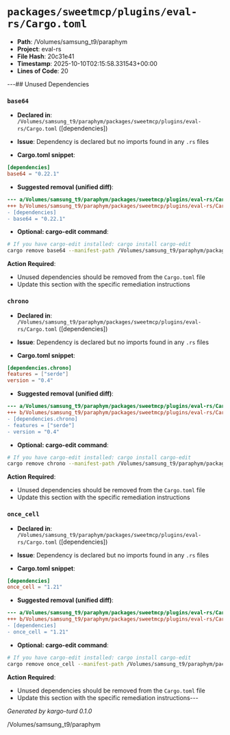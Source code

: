 # `packages/sweetmcp/plugins/eval-rs/Cargo.toml`

- **Path**: /Volumes/samsung_t9/paraphym
- **Project**: eval-rs
- **File Hash**: 20c31e41  
- **Timestamp**: 2025-10-10T02:15:58.331543+00:00  
- **Lines of Code**: 20

---## Unused Dependencies
### `base64`

- **Declared in**: `/Volumes/samsung_t9/paraphym/packages/sweetmcp/plugins/eval-rs/Cargo.toml` ([dependencies])
- **Issue**: Dependency is declared but no imports found in any `.rs` files

- **Cargo.toml snippet**:
```toml
[dependencies]
base64 = "0.22.1"
```

- **Suggested removal (unified diff)**:
```diff
--- a/Volumes/samsung_t9/paraphym/packages/sweetmcp/plugins/eval-rs/Cargo.toml
+++ b/Volumes/samsung_t9/paraphym/packages/sweetmcp/plugins/eval-rs/Cargo.toml
- [dependencies]
- base64 = "0.22.1"
```

- **Optional: cargo-edit command**:
```bash
# If you have cargo-edit installed: cargo install cargo-edit
cargo remove base64 --manifest-path /Volumes/samsung_t9/paraphym/packages/sweetmcp/plugins/eval-rs/Cargo.toml
```

**Action Required**:
- Unused dependencies should be removed from the `Cargo.toml` file
- Update this section with the specific remediation instructions
### `chrono`

- **Declared in**: `/Volumes/samsung_t9/paraphym/packages/sweetmcp/plugins/eval-rs/Cargo.toml` ([dependencies])
- **Issue**: Dependency is declared but no imports found in any `.rs` files

- **Cargo.toml snippet**:
```toml
[dependencies.chrono]
features = ["serde"]
version = "0.4"
```

- **Suggested removal (unified diff)**:
```diff
--- a/Volumes/samsung_t9/paraphym/packages/sweetmcp/plugins/eval-rs/Cargo.toml
+++ b/Volumes/samsung_t9/paraphym/packages/sweetmcp/plugins/eval-rs/Cargo.toml
- [dependencies.chrono]
- features = ["serde"]
- version = "0.4"
```

- **Optional: cargo-edit command**:
```bash
# If you have cargo-edit installed: cargo install cargo-edit
cargo remove chrono --manifest-path /Volumes/samsung_t9/paraphym/packages/sweetmcp/plugins/eval-rs/Cargo.toml
```

**Action Required**:
- Unused dependencies should be removed from the `Cargo.toml` file
- Update this section with the specific remediation instructions
### `once_cell`

- **Declared in**: `/Volumes/samsung_t9/paraphym/packages/sweetmcp/plugins/eval-rs/Cargo.toml` ([dependencies])
- **Issue**: Dependency is declared but no imports found in any `.rs` files

- **Cargo.toml snippet**:
```toml
[dependencies]
once_cell = "1.21"
```

- **Suggested removal (unified diff)**:
```diff
--- a/Volumes/samsung_t9/paraphym/packages/sweetmcp/plugins/eval-rs/Cargo.toml
+++ b/Volumes/samsung_t9/paraphym/packages/sweetmcp/plugins/eval-rs/Cargo.toml
- [dependencies]
- once_cell = "1.21"
```

- **Optional: cargo-edit command**:
```bash
# If you have cargo-edit installed: cargo install cargo-edit
cargo remove once_cell --manifest-path /Volumes/samsung_t9/paraphym/packages/sweetmcp/plugins/eval-rs/Cargo.toml
```

**Action Required**:
- Unused dependencies should be removed from the `Cargo.toml` file
- Update this section with the specific remediation instructions---

*Generated by kargo-turd 0.1.0*

/Volumes/samsung_t9/paraphym